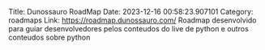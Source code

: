 Title: Dunossauro RoadMap
Date: 2023-12-16 00:58:23.907101
Category: roadmaps
Link: https://roadmap.dunossauro.com/
Roadmap desenvolvido para guiar desenvolvedores pelos conteudos do live de python e outros conteudos sobre python

